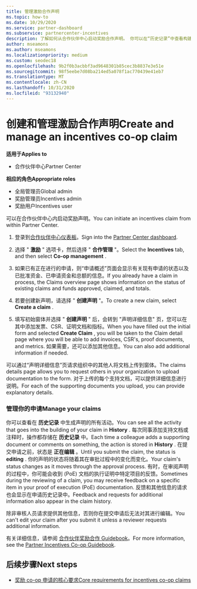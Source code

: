 ```yaml
---
title: 管理激励合作声明
ms.topic: how-to
ms.date: 10/29/2020
ms.service: partner-dashboard
ms.subservice: partnercenter-incentives
description: 了解如何从合作伙伴中心启动奖励合作声明。 你可以在“历史记录”中查看构建申请所涉及的所有活动。
author: mseamons
ms.author: mseamons
ms.localizationpriority: medium
ms.custom: seodec18
ms.openlocfilehash: 9b2f0b3acbbf3ad9648301b85cec3b8837e3e51e
ms.sourcegitcommit: 98f5eebe7d08ba214ed5a078f1ac770439e41eb7
ms.translationtype: MT
ms.contentlocale: zh-CN
ms.lasthandoff: 10/31/2020
ms.locfileid: "93132940"
---
```

# <a name="create-and-manage-an-incentives-co-op-claim"></a><span data-ttu-id="1c3a9-104">创建和管理激励合作声明</span><span class="sxs-lookup"><span data-stu-id="1c3a9-104">Create and manage an incentives co-op claim</span></span>

<span data-ttu-id="1c3a9-105">**适用于**</span><span class="sxs-lookup"><span data-stu-id="1c3a9-105">**Applies to**</span></span>

- <span data-ttu-id="1c3a9-106">合作伙伴中心</span><span class="sxs-lookup"><span data-stu-id="1c3a9-106">Partner Center</span></span>

<span data-ttu-id="1c3a9-107">**相应的角色**</span><span class="sxs-lookup"><span data-stu-id="1c3a9-107">**Appropriate roles**</span></span>

- <span data-ttu-id="1c3a9-108">全局管理员</span><span class="sxs-lookup"><span data-stu-id="1c3a9-108">Global admin</span></span>
- <span data-ttu-id="1c3a9-109">奖励管理员</span><span class="sxs-lookup"><span data-stu-id="1c3a9-109">Incentives admin</span></span>
- <span data-ttu-id="1c3a9-110">奖励用户</span><span class="sxs-lookup"><span data-stu-id="1c3a9-110">Incentives user</span></span>

<span data-ttu-id="1c3a9-111">可以在合作伙伴中心内启动奖励声明。</span><span class="sxs-lookup"><span data-stu-id="1c3a9-111">You can initiate an incentives claim from within Partner Center.</span></span>

1. <span data-ttu-id="1c3a9-112">登录到[合作伙伴中心仪表板](https://partner.microsoft.com/dashboard/)。</span><span class="sxs-lookup"><span data-stu-id="1c3a9-112">Sign into the [Partner Center dashboard](https://partner.microsoft.com/dashboard/).</span></span>

2. <span data-ttu-id="1c3a9-113">选择 " **激励** " 选项卡，然后选择 " **合作管理** "。</span><span class="sxs-lookup"><span data-stu-id="1c3a9-113">Select the **Incentives** tab, and then select **Co-op management** .</span></span>

3. <span data-ttu-id="1c3a9-114">如果已有正在进行的申请，则“申请概述”页面会显示有关现有申请的状态以及已批准资金、已申请资金和总额的信息。</span><span class="sxs-lookup"><span data-stu-id="1c3a9-114">If you already have a claim in process, the Claims overview page shows information on the status of existing claims and funds approved, claimed, and totals.</span></span>

4. <span data-ttu-id="1c3a9-115">若要创建新声明，请选择 " **创建声明** "。</span><span class="sxs-lookup"><span data-stu-id="1c3a9-115">To create a new claim, select **Create a claim** .</span></span>

5. <span data-ttu-id="1c3a9-116">填写初始窗体并选择 " **创建声明** " 后，会转到 "声明详细信息" 页，您可以在其中添加发票、CSR、证明文档和指标。</span><span class="sxs-lookup"><span data-stu-id="1c3a9-116">When you have filled out the initial form and selected **Create Claim** , you will be taken to the Claim detail page where you will be able to add invoices, CSR's, proof documents, and metrics.</span></span> <span data-ttu-id="1c3a9-117">如果需要，还可以添加其他信息。</span><span class="sxs-lookup"><span data-stu-id="1c3a9-117">You can also add additional information if needed.</span></span>

<span data-ttu-id="1c3a9-118">可以通过“声明详细信息”页请求组织中的其他人将文档上传到窗体。</span><span class="sxs-lookup"><span data-stu-id="1c3a9-118">The claims details page allows you to request others in your organization to upload documentation to the form.</span></span> <span data-ttu-id="1c3a9-119">对于上传的每个支持文档，可以提供详细信息进行说明。</span><span class="sxs-lookup"><span data-stu-id="1c3a9-119">For each of the supporting documents you upload, you can provide explanatory details.</span></span> 

### <a name="manage-your-claims"></a><span data-ttu-id="1c3a9-120">管理你的申请</span><span class="sxs-lookup"><span data-stu-id="1c3a9-120">Manage your claims</span></span>

<span data-ttu-id="1c3a9-121">你可以查看在 **历史记录** 中生成声明的所有活动。</span><span class="sxs-lookup"><span data-stu-id="1c3a9-121">You can see all the activity that goes into the building of your claim in **History** .</span></span> <span data-ttu-id="1c3a9-122">每次同事添加支持文档或注释时，操作都存储在 **历史记录** 中。</span><span class="sxs-lookup"><span data-stu-id="1c3a9-122">Each time a colleague adds a supporting document or comments on something, the action is stored in **History** .</span></span> <span data-ttu-id="1c3a9-123">在提交申请之前，状态是 **正在编辑** 。</span><span class="sxs-lookup"><span data-stu-id="1c3a9-123">Until you submit the claim, the status is **editing** .</span></span> <span data-ttu-id="1c3a9-124">你的声明的状态将随着其在审批过程中的变化而变化。</span><span class="sxs-lookup"><span data-stu-id="1c3a9-124">Your claim's status changes as it moves through the approval process.</span></span> <span data-ttu-id="1c3a9-125">有时，在审阅声明的过程中，你可能会收到 (PoE) 文档的执行证明中特定项目的反馈。</span><span class="sxs-lookup"><span data-stu-id="1c3a9-125">Sometimes during the reviewing of a claim, you may receive feedback on a specific item in your proof of execution (PoE) documentation.</span></span> <span data-ttu-id="1c3a9-126">反馈和其他信息的请求也会显示在申请历史记录中。</span><span class="sxs-lookup"><span data-stu-id="1c3a9-126">Feedback and requests for additional information also appear in the claim history.</span></span>

<span data-ttu-id="1c3a9-127">除非审核人员请求提供其他信息，否则你在提交申请后无法对其进行编辑。</span><span class="sxs-lookup"><span data-stu-id="1c3a9-127">You can't edit your claim after you submit it unless a reviewer requests additional information.</span></span>

<span data-ttu-id="1c3a9-128">有关详细信息，请参阅 [合作伙伴奖励合作 Guidebook](https://assetsprod.microsoft.com/co-op-guidebook.pdf)。</span><span class="sxs-lookup"><span data-stu-id="1c3a9-128">For more information, see the [Partner Incentives Co-op Guidebook](https://assetsprod.microsoft.com/co-op-guidebook.pdf).</span></span>

## <a name="next-steps"></a><span data-ttu-id="1c3a9-129">后续步骤</span><span class="sxs-lookup"><span data-stu-id="1c3a9-129">Next steps</span></span>

- [<span data-ttu-id="1c3a9-130">奖励 co-op 申请的核心要求</span><span class="sxs-lookup"><span data-stu-id="1c3a9-130">Core requirements for incentives co-op claims</span></span>](core-requirements.md)